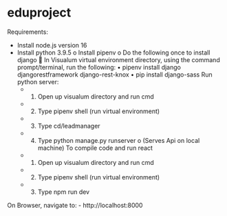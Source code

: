 # eduproject
Requirements:
-	Install node.js version 16
-	Install python 3.9.5
      o	Install pipenv
      o	Do the following once to install django
              	In Visualum virtual environment directory, using the command prompt/terminal, run the following:
              •	pipenv install django djangorestframework django-rest-knox
              •	pip install django-sass 
Run python server: 
    -	1. Open up visualum directory and run cmd
    -	2. Type  pipenv shell (run virtual environment) 
    -	3. Type cd/leadmanager
    -	4. Type python manage.py runserver
          o	(Serves Api on local machine)
To compile code and run react
    -	1. Open up visualum directory and run cmd
    -	2. Type  pipenv shell (run virtual environment)
    -	3. Type npm run dev

On Browser, navigate to:
  	- http://localhost:8000 
